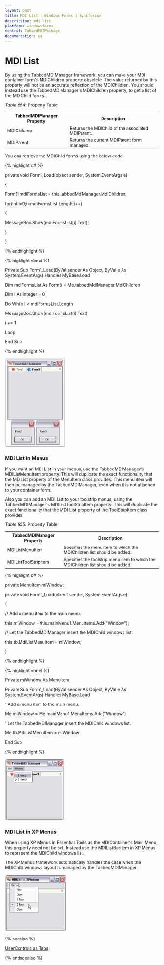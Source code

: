 ```yaml
---
layout: post
title: MDI-List | Windows Forms | Syncfusion
description: mdi list
platform: windowsforms
control: TabbedMDIPackage 
documentation: ug
---
```


# MDI List

By using the TabbedMDIManager framework, you can make your MDI container form's MDIChildren property obsolete. The value returned by this property will not be an accurate reflection of the MDIChildren. You should instead use the TabbedMDIManager's MDIChildren property, to get a list of the MDIChild forms.

_Table_ _854_: Property Table

<table>
<tr>
<th>
 TabbedMDIManager Property</th><th>
Description</th></tr>
<tr>
<td>
MDIChildren</td><td>
Returns the MDIChild of the associated MDIParent.</td></tr>
<tr>
<td>
MDIParent</td><td>
Returns the current MDIParent form managed.</td></tr>
</table>


You can retrieve the MDIChild forms using the below code.

{% highlight c# %}



private void Form1_Load(object sender, System.EventArgs e)

{                        

Form[] mdiFormsList = this.tabbedMdiManager.MdiChildren; 

for(int i=0;i<mdiFormsList.Length;i++)

{

MessageBox.Show(mdiFormsList[i].Text);

}

}

{% endhighlight %}

{% highlight vbnet %}



Private Sub Form1_Load(ByVal sender As Object, ByVal e As System.EventArgs) Handles MyBase.Load

Dim mdiFormsList As Form() = Me.tabbedMdiManager.MdiChildren

Dim i As Integer = 0

Do While i < mdiFormsList.Length

MessageBox.Show(mdiFormsList(i).Text)

i += 1

Loop

End Sub

{% endhighlight %}


![](MDI-List_images/MDI-List_img1.jpeg)


### MDI List in Menus

If you want an MDI List in your menus, use the TabbedMDIManager's MDIListMenuItem property. This will duplicate the exact functionality that the MDIList property of the MenuItem class provides. This menu item will then be managed by the TabbedMDIManager, even when it is not attached to your container form.

Also you can add an MDI List to your toolstrip menus, using the TabbedMDIManager's MDIListToolStripItem property. This will duplicate the exact functionality that the MDI List property of the ToolStripItem class provides.

_Table_ _855_: Property Table

<table>
<tr>
<th>
 TabbedMDIManager Property</th><th>
Description</th></tr>
<tr>
<td>
MDIListMenuItem</td><td>
Specifies the menu item to which the MDIChildren list should be added. </td></tr>
<tr>
<td>
MDIListToolStripItem</td><td>
Specifies the toolstrip menu item to which the MDIChildren list should be added. </td></tr>
</table>


{% highlight c# %}



private MenuItem miWindow;

private void Form1_Load(object sender, System.EventArgs e)

{                        

// Add a menu item to the main menu.

this.miWindow = this.mainMenu1.MenuItems.Add("Window");

// Let the TabbedMDIManager insert the MDIChild windows list.

this.tb.MdiListMenuItem = miWindow;

}

{% endhighlight %}


{% highlight vbnet %}



Private miWindow As MenuItem

Private Sub Form1_Load(ByVal sender As Object, ByVal e As System.EventArgs) Handles MyBase.Load

' Add a menu item to the main menu.

Me.miWindow = Me.mainMenu1.MenuItems.Add("Window")

' Let the TabbedMDIManager insert the MDIChild windows list.

Me.tb.MdiListMenuItem = miWindow

End Sub

{% endhighlight %}


![](MDI-List_images/MDI-List_img2.jpeg)



### MDI List in XP Menus 

When using XP Menus in Essential Tools as the MDIContainer's Main Menu, this property need not be set. Instead use the MDIListBarItem in XP Menus to represent the MDIChild windows list. 

The XP Menus framework automatically handles the case when the MDIChild windows layout is managed by the TabbedMDIManager.

![](MDI-List_images/MDI-List_img3.jpeg)



{% seealso %}

[UserControls as Tabs](/windowsforms/tabbedmdi/usercontrols-as-tabs)

{% endseealso %}



